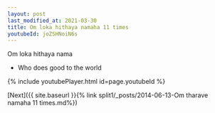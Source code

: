 ```yaml
---
layout: post
last_modified_at: 2021-03-30
title: Om loka hithaya namaha 11 times
youtubeId: joZSHNoiN6s
---
```

 
 
Om loka hithaya nama 
 
 -  Who does good to the world 
 
  
 
  
 
 
 
 
 
 


{% include youtubePlayer.html id=page.youtubeId %}
 
[Next]({{ site.baseurl }}{% link  split1/_posts/2014-06-13-Om tharave namaha 11 times.md%})
 
